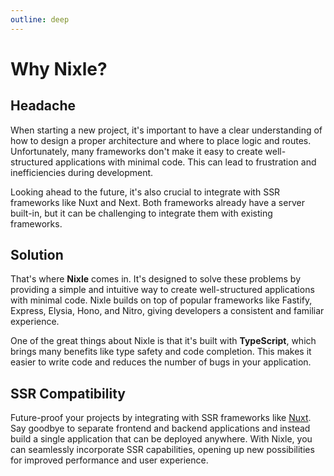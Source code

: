 ```yaml
---
outline: deep
---
```


# Why Nixle?

## Headache

When starting a new project, it's important to have a clear understanding of how to design a proper architecture and where to place logic and routes. Unfortunately, many frameworks don't make it easy to create well-structured applications with minimal code. This can lead to frustration and inefficiencies during development.

Looking ahead to the future, it's also crucial to integrate with SSR frameworks like Nuxt and Next. Both frameworks already have a server built-in, but it can be challenging to integrate them with existing frameworks.

## Solution

That's where **Nixle** comes in. It's designed to solve these problems by providing a simple and intuitive way to create well-structured applications with minimal code. Nixle builds on top of popular frameworks like Fastify, Express, Elysia, Hono, and Nitro, giving developers a consistent and familiar experience.

One of the great things about Nixle is that it's built with **TypeScript**, which brings many benefits like type safety and code completion. This makes it easier to write code and reduces the number of bugs in your application.

## SSR Compatibility

Future-proof your projects by integrating with SSR frameworks like [Nuxt](https://nuxt.com). Say goodbye to separate frontend and backend applications and instead build a single application that can be deployed anywhere. With Nixle, you can seamlessly incorporate SSR capabilities, opening up new possibilities for improved performance and user experience.
